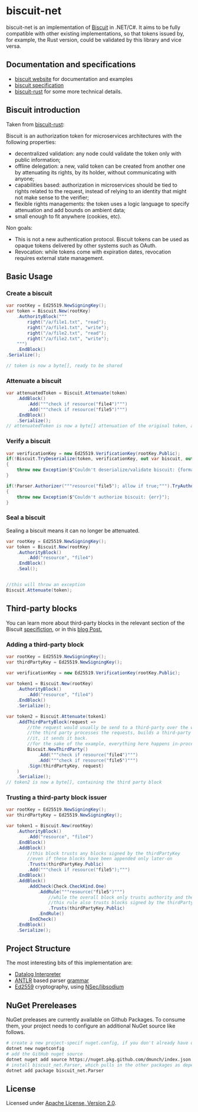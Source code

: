 
# biscuit-net

biscuit-net is an implementation of [Biscuit](https://github.com/biscuit-auth/biscuit) in .NET/C#. It aims to be fully compatible with other existing implementations, so that tokens issued by, for example, the Rust version, could be validated by this library and vice versa.

## Documentation and specifications

- [biscuit website](https://www.biscuitsec.org) for documentation and examples
- [biscuit specification](https://github.com/biscuit-auth/biscuit)
- [biscuit-rust](https://github.com/biscuit-auth/biscuit-rust) for some more technical details.


## Biscuit introduction 

Taken from [biscuit-rust](https://github.com/biscuit-auth/biscuit-rust): 

Biscuit is an authorization token for microservices architectures with the following properties:

- decentralized validation: any node could validate the token only with public information;
- offline delegation: a new, valid token can be created from another one by attenuating its rights, by its holder, without communicating with anyone;
- capabilities based: authorization in microservices should be tied to rights related to the request, instead of relying to an identity that might not make sense to the verifier;
- flexible rights managements: the token uses a logic language to specify attenuation and add bounds on ambient data;
- small enough to fit anywhere (cookies, etc).

Non goals:

- This is not a new authentication protocol. Biscuit tokens can be used as opaque tokens delivered by other systems such as OAuth.
- Revocation: while tokens come with expiration dates, revocation requires external state management.


## Basic Usage

### Create a biscuit
```csharp
var rootKey = Ed25519.NewSigningKey();
var token = Biscuit.New(rootKey)
    .AuthorityBlock("""
        right("/a/file1.txt", "read");
        right("/a/file1.txt", "write");
        right("/a/file2.txt", "read");
        right("/a/file2.txt", "write");
    """)
    .EndBlock()
.Serialize();

// token is now a byte[], ready to be shared
```

### Attenuate a biscuit
```csharp
var attenuatedToken = Biscuit.Attenuate(token)
    .AddBlock()
        .Add("""check if resource("file4")""")
        .Add("""check if resource("file5")""")
    .EndBlock()
    .Serialize();
// attenuatedToken is now a byte[] attenuation of the original token, and ready to be shared
```

### Verify a biscuit
```csharp
var verificationKey = new Ed25519.VerificationKey(rootKey.Public);
if(!Biscuit.TryDeserialize(token, verificationKey, out var biscuit, out var formatErr))
{
    throw new Exception($"Couldn't deserialize/validate biscuit: {formatErr}");
}

if(!Parser.Authorizer("""resource("file5"); allow if true;""").TryAuthorize(biscuit, out err))
{
    throw new Exception($"Couldn't authorize biscuit: {err}");
}
```

### Seal a biscuit

Sealing a biscuit means it can no longer be attenuated. 

```csharp
var rootKey = Ed25519.NewSigningKey();        
var token = Biscuit.New(rootKey)
    .AuthorityBlock()
        .Add("resource", "file4")
    .EndBlock()
    .Seal();


//this will throw an exception
Biscuit.Attenuate(token);
```

## Third-party blocks

You can learn more about third-party blocks in the relevant section of the Biscuit [specifiction](https://github.com/biscuit-auth/biscuit/blob/master/SPECIFICATIONS.md#appending-a-third-party-block), or in this [blog Post.](https://www.biscuitsec.org/blog/third-party-blocks-why-how-when-who/)

### Adding a third-party block

```csharp
var rootKey = Ed25519.NewSigningKey();
var thirdPartyKey = Ed25519.NewSigningKey();

var verificationKey = new Ed25519.VerificationKey(rootKey.Public);        
        
var token1 = Biscuit.New(rootKey)
    .AuthorityBlock()
        .Add("resource", "file4")
    .EndBlock()
    .Serialize();

var token2 = Biscuit.Attenuate(token1)
    .AddThirdPartyBlock(request => 
        //the request would usually be send to a third-party over the wire
        //the third party processes the requests, builds a third-party block, signs
        //it, it sends it back.
        //for the sake of the example, everything here happens in-process
        Biscuit.NewThirdParty()
            .Add("""check if resource("file4")""")
            .Add("""check if resource("file5")""")
        .Sign(thirdPartyKey, request)
    )
    .Serialize();
// token2 is now a byte[], containing the third party block
```

### Trusting a third-party block issuer

```csharp
var rootKey = Ed25519.NewSigningKey();
var thirdPartyKey = Ed25519.NewSigningKey();

var token1 = Biscuit.New(rootKey)
    .AuthorityBlock()
        .Add("resource", "file4")                
    .EndBlock()
    .AddBlock()
        //this block trusts any blocks signed by the thirdPartyKey
        //even if these blocks have been appended only later-on 
        .Trusts(thirdPartyKey.Public)
        .Add("""check if resource("file5");""")
    .EndBlock()
    .AddBlock()                
        .AddCheck(Check.CheckKind.One)
            .AddRule("""resource("file5")""")
                //while the overall block only trusts authority and the authorizer
                //this rule also trusts blocks signed by the thirdPartyKey
                .Trusts(thirdPartyKey.Public)
            .EndRule()
        .EndCheck()
    .EndBlock()
    .Serialize();
```

## Project Structure

The most interesting bits of this implementation are:
- [Datalog Interpreter](src/lib/Datalog)
- [ANTLR](https://www.antlr.org/) based parser [grammar](src/parser/Datalog.g4)
- [Ed2559](src/lib/Ed25519.cs) cryptography, using [NSec/libsodium](https://nsec.rocks/)

## NuGet Prereleases

NuGet preleases are currently available on Github Packages. To consume them, your project needs to configure an additional NuGet source like follows.

```sh
# create a new project-specif nuget.config, if you don't already have one
dotnet new nugetconfig  
# add the GitHub nuget source 
dotnet nuget add source https://nuget.pkg.github.com/dmunch/index.json   
# install biscuit_net.Parser, which pulls in the other packages as dependies and is required for the examples to work 
dotnet add package biscuit_net.Parser
```

## License

Licensed under [Apache License, Version 2.0](./LICENSE).